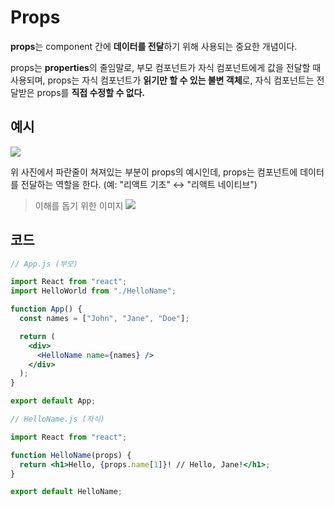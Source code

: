 # Props

**props**는 component 간에 **데이터를 전달**하기 위해 사용되는 중요한 개념이다.

props는 **properties**의 줄임말로, 부모 컴포넌트가 자식 컴포넌트에게 값을 전달할 때 사용되며, props는 자식 컴포넌트가 **읽기만 할 수 있는 불변 객체**로, 자식 컴포넌트는 전달받은 props를 **직접 수정할 수 없다.**

## 예시

![](https://velog.velcdn.com/images/junjuny0227/post/874a1ec0-7bf6-4c6b-ae27-ec393de65163/image.png)

위 사진에서 파란줄이 쳐져있는 부분이 props의 예시인데, props는 컴포넌트에 데이터를 전달하는 역할을 한다. (예: "리액트 기초" ↔ "리액트 네이티브")

> 이해를 돕기 위한 이미지
> ![](https://velog.velcdn.com/images/junjuny0227/post/774da0b7-1d8a-4e3a-9fab-83825cf9227c/image.png)

## 코드

```jsx
// App.js (부모)

import React from "react";
import HelloWorld from "./HelloName";

function App() {
  const names = ["John", "Jane", "Doe"];

  return (
    <div>
      <HelloName name={names} />
    </div>
  );
}

export default App;
```

```jsx
// HelloName.js (자식)

import React from "react";

function HelloName(props) {
  return <h1>Hello, {props.name[1]}! // Hello, Jane!</h1>;
}

export default HelloName;
```
